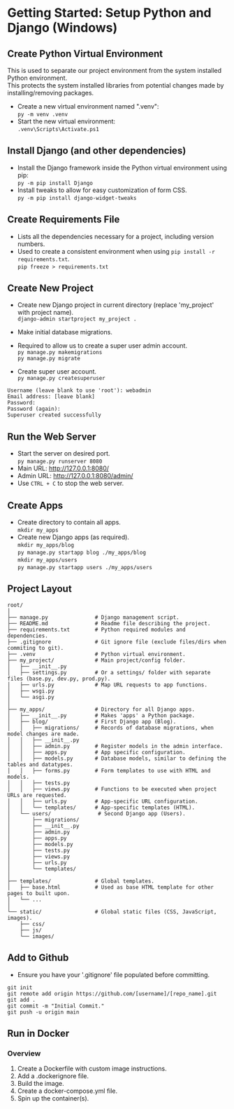 # Getting Started: Setup Python and Django (Windows)
## Create Python Virtual Environment
This is used to separate our project environment from the system installed Python environment.   
This protects the system installed libraries from potential changes made by installing/removing packages.   
- Create a new virtual environment named ".venv":   
`py -m venv .venv`
- Start the new virtual environment:   
`.venv\Scripts\Activate.ps1`    

## Install Django (and other dependencies)
- Install the Django framework inside the Python virtual environment using pip:   
`py -m pip install Django`
- Install tweaks to allow for easy customization of form CSS.   
`py -m pip install django-widget-tweaks`   

## Create Requirements File
- Lists all the dependencies necessary for a project, including version numbers.
- Used to create a consistent environment when using `pip install -r requirements.txt`.   
`pip freeze > requirements.txt`   

## Create New Project
- Create new Django project in current directory (replace 'my_project' with project name).   
`django-admin startproject my_project .`   

- Make initial database migrations. 
- Required to allow us to create a super user admin account.   
`py manage.py makemigrations`   
`py manage.py migrate`   

- Create super user account.   
`py manage.py createsuperuser`   
```
Username (leave blank to use 'root'): webadmin
Email address: [leave blank]
Password: 
Password (again): 
Superuser created successfully
```

## Run the Web Server
- Start the server on desired port.    
`py manage.py runserver 8080`  
- Main URL: http://127.0.0.1:8080/
- Admin URL: http://127.0.0.1:8080/admin/
- Use `CTRL + C` to stop the web server.

## Create Apps
- Create directory to contain all apps.   
`mkdir my_apps`   
- Create new Django apps (as required).   
`mkdir my_apps/blog`   
`py manage.py startapp blog ./my_apps/blog`   
`mkdir my_apps/users`   
`py manage.py startapp users ./my_apps/users`   

## Project Layout
```
root/
│
├── manage.py               # Django management script.
├── README.md               # Readme file describing the project.
├── requirements.txt        # Python required modules and dependencies.
├── .gitignore              # Git ignore file (exclude files/dirs when commiting to git).
├── .venv                   # Python virtual environment.
├── my_project/             # Main project/config folder.
│   ├── __init__.py
│   ├── settings.py         # Or a settings/ folder with separate files (base.py, dev.py, prod.py).
│   ├── urls.py             # Map URL requests to app functions.
│   ├── wsgi.py
│   └── asgi.py
│
├── my_apps/                # Directory for all Django apps.
│   ├── __init__.py         # Makes 'apps' a Python package.
│   ├── blog/               # First Django app (Blog).
│   │   ├── migrations/     # Records of database migrations, when model changes are made.
│   │   ├── __init__.py
│   │   ├── admin.py        # Register models in the admin interface.
│   │   ├── apps.py         # App specific configuration.
│   │   ├── models.py       # Database models, similar to defining the tables and datatypes.
│   │   ├── forms.py        # Form templates to use with HTML and models.
│   │   ├── tests.py
│   │   ├── views.py        # Functions to be executed when project URLs are requested.
│   │   ├── urls.py         # App-specific URL configuration.
│   │   └── templates/      # App-specific templates (HTML).
│   └── users/               # Second Django app (Users).
│       ├── migrations/
│       ├── __init__.py
│       ├── admin.py
│       ├── apps.py
│       ├── models.py
│       ├── tests.py
│       ├── views.py
│       ├── urls.py
│       └── templates/
│
├── templates/              # Global templates.
│   ├── base.html           # Used as base HTML template for other pages to built upon.
│   └── ...
│
└── static/                 # Global static files (CSS, JavaScript, images).
    ├── css/
    ├── js/
    └── images/
```

## Add to Github
- Ensure you have your '.gitignore' file populated before committing.
```
git init
git remote add origin https://github.com/[username]/[repo_name].git
git add .
git commit -m "Initial Commit."
git push -u origin main
```

## Run in Docker
### Overview
1. Create a Dockerfile with custom image instructions.
2. Add a .dockerignore file.
3. Build the image.
4. Create a docker-compose.yml file.
5. Spin up the container(s).
